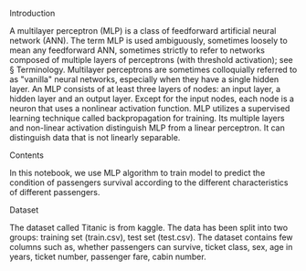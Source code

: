Introduction

A multilayer perceptron (MLP) is a class of feedforward artificial neural network (ANN). The term MLP is used ambiguously, sometimes loosely to mean any feedforward ANN, sometimes strictly to refer to networks composed of multiple layers of perceptrons (with threshold activation); see § Terminology. Multilayer perceptrons are sometimes colloquially referred to as "vanilla" neural networks, especially when they have a single hidden layer. An MLP consists of at least three layers of nodes: an input layer, a hidden layer and an output layer. Except for the input nodes, each node is a neuron that uses a nonlinear activation function. MLP utilizes a supervised learning technique called backpropagation for training. Its multiple layers and non-linear activation distinguish MLP from a linear perceptron. It can distinguish data that is not linearly separable.

Contents

In this notebook, we use MLP algorithm to train model to predict the condition of passengers survival according to the different characteristics of different passengers.

Dataset

The dataset called Titanic is from kaggle. The data has been split into two groups: training set (train.csv), test set (test.csv). The dataset contains few columns such as, whether passengers can survive, ticket class, sex, age in years, ticket number, passenger fare, cabin number.

